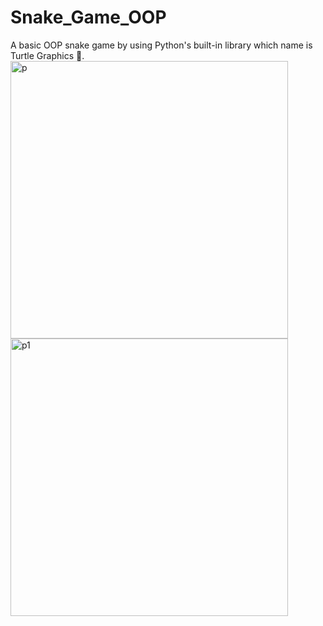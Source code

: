# Snake_Game_OOP
A basic OOP snake game by using Python's built-in library which name is Turtle Graphics 🐍.
<img width="444" alt="p" src="https://user-images.githubusercontent.com/55875010/125437217-e8eb155f-ab60-475d-8309-b240228965f0.PNG">
<img width="444" alt="p1" src="https://user-images.githubusercontent.com/55875010/125437227-d9bf2e1b-1db8-41d8-95db-1dc8485d3de4.PNG">
